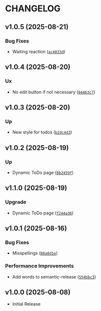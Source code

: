 # CHANGELOG

<!-- version list -->

## v1.0.5 (2025-08-21)

### Bug Fixes

- Waiting reaction
  ([`ac4033d`](https://github.com/PyMoX-fr/PyMoX-fr.github.io/commit/ac4033df2ea2c4243778309acc78aca44a279510))


## v1.0.4 (2025-08-20)

### Ux

- No edit button if not necessary
  ([`84463c7`](https://github.com/PyMoX-fr/PyMoX-fr.github.io/commit/84463c7382d675cbb7d585a84efd1e2258d9ca9f))


## v1.0.3 (2025-08-20)

### Up

- New style for todos
  ([`b2dc4d3`](https://github.com/PyMoX-fr/PyMoX-fr.github.io/commit/b2dc4d3472057277a4c9cd0f6266d1f33f0b9a3a))


## v1.0.2 (2025-08-19)

### Up

- Dynamic ToDo page
  ([`8b2459f`](https://github.com/PyMoX-fr/PyMoX-fr.github.io/commit/8b2459f43c1ebe4bd4c73b6e5ed669fd23a62604))


## v1.1.0 (2025-08-19)

### Upgrade

- Dynamic ToDo page
  ([`f244a36`](https://github.com/PyMoX-fr/PyMoX-fr.github.io/commit/f244a36a42e89c01eaac963e1ae3949a34af9c51))


## v1.0.1 (2025-08-16)

### Bug Fixes

- Misspellings
  ([`08a8d1e`](https://github.com/PyMoX-fr/PyMoX-fr.github.io/commit/08a8d1e3be892323f546288396fa538b056a8d01))

### Performance Improvements

- Add words to semantic-release
  ([`554bbc3`](https://github.com/PyMoX-fr/PyMoX-fr.github.io/commit/554bbc322f30e6d8d72a7e42b123dcd6e174aa68))


## v1.0.0 (2025-08-08)

- Initial Release
